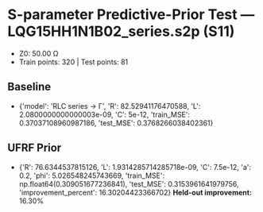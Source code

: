 # S-parameter Predictive-Prior Test — LQG15HH1N1B02_series.s2p (S11)
- Z0: 50.00 Ω
- Train points: 320  |  Test points: 81

## Baseline
- {'model': 'RLC series -> Γ', 'R': 82.52941176470588, 'L': 2.0800000000000003e-09, 'C': 5e-12, 'train_MSE': 0.37037108960987186, 'test_MSE': 0.3768266038402361}

## UFRF Prior
- {'R': 76.6344537815126, 'L': 1.9314285714285718e-09, 'C': 7.5e-12, 'a': 0.2, 'phi': 5.026548245743669, 'train_MSE': np.float64(0.309051677236841), 'test_MSE': 0.3153961641979756, 'improvement_percent': 16.30204423366702}
**Held-out improvement:** 16.30%